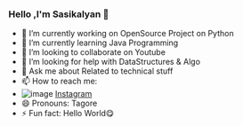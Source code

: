 ### Hello ,I'm Sasikalyan 👋

- 🔭 I’m currently working on OpenSource Project on Python
- 🌱 I’m currently learning Java Programming
- 👯 I’m looking to collaborate on Youtube
- 🤔 I’m looking for help with DataStructures & Algo
- 💬 Ask me about Related to technical stuff
- 📫 How to reach me:
-  ![image](https://user-images.githubusercontent.com/67740644/124901149-5f181380-dfff-11eb-8ac8-8597735e0252.png) [Instagram](https://www.instagram.com/sasikalyan__tagore__/)
- 😄 Pronouns: Tagore
- ⚡ Fun fact: Hello World😋
